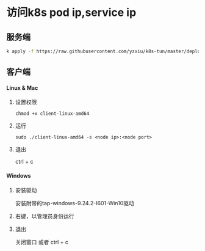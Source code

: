 # 访问k8s pod ip,service ip

## 服务端

```bash
k apply -f https://raw.githubusercontent.com/yzxiu/k8s-tun/master/deploy.yaml
```

## 客户端
#### Linux & Mac

1. 设置权限

   ```shell
   chmod +x client-linux-amd64
   ```

2. 运行

   ```shell
   sudo ./client-linux-amd64 -s <node ip>:<node port>
   ```

3. 退出

   ctrl + c

#### Windows

1. 安装驱动

   安装附带的tap-windows-9.24.2-I601-Win10驱动

2. 右键，以管理员身份运行

3. 退出

   关闭窗口 或者 ctrl + c